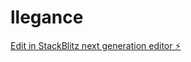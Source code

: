 # llegance

[Edit in StackBlitz next generation editor ⚡️](https://stackblitz.com/~/github.com/HabrielStark/llegance)